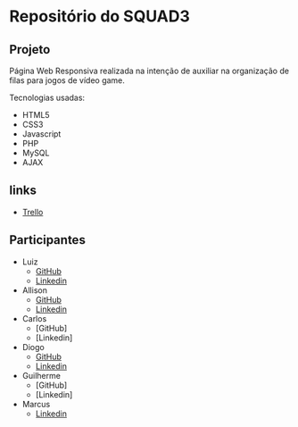 # Repositório do SQUAD3

## Projeto 
Página Web Responsiva realizada na intenção de auxiliar na organização de filas para jogos de vídeo game.

Tecnologias usadas: 
- HTML5
- CSS3
- Javascript 
- PHP
- MySQL
- AJAX

## links
- [Trello](https://trello.com/b/mb3iVsww/squad-6)

## Participantes
- Luiz
  - [GitHub](https://github.com/luizera-36)
  - [Linkedin](https://www.linkedin.com/in/luizgomesdev/)
- Allison
  - [GitHub](https://github.com/alisson199)
  - [Linkedin](https://www.linkedin.com/in/alisson-santos-de-freitas-00a975156/)
- Carlos
  - [GitHub]
  - [Linkedin]
- Diogo
  - [GitHub](https://github.com/gaspar-d)
  - [Linkedin](https://www.linkedin.com/in/gaspar-diogo/)
- Guilherme 
  - [GitHub]
  - [Linkedin]
- Marcus
  - [Linkedin](https://www.linkedin.com/in/marcus-mazza-5a6497190/)


